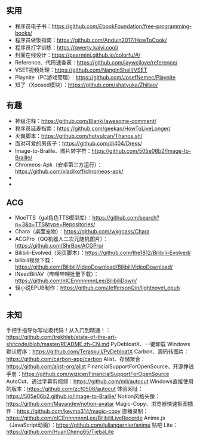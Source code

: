 ## 实用
+ 程序员电子书：https://github.com/EbookFoundation/free-programming-books/
+ 程序员做饭指南：https://github.com/Anduin2017/HowToCook/
+ 程序员打字训练：https://qwerty.kaiyi.cool/
+ 封面在线设计：https://pearmini.github.io/colorfu/#/
+ Reference、代码速查表：https://github.com/jaywcjlove/reference/
+ VSET视频处理：https://github.com/NangInShell/VSET
+ Playnite（PC游戏管理）：https://github.com/JosefNemec/Playnite
+ 知了（Xposed模块）：https://github.com/shatyuka/Zhiliao/
## 有趣
+ 神级注释：https://github.com/Blankj/awesome-comment/
+ 程序员延寿指南：https://github.com/geekan/HowToLiveLonger/
+ 灭霸脚本：https://github.com/hotvulcan/Thanos.sh/
+ 面对可爱的男孩子：https://github.com/di404/Dress/
+ Image-to-Braille、图片转字符：https://github.com/505e06b2/Image-to-Braille/
+ Chromeos-Apk（安卓第三方运行）：https://github.com/vladikoff/chromeos-apk/
+ 
+ 
## ACG
+ MoeTTS（gal角色TTS模型库）：https://github.com/search?p=3&q=TTS&type=Repositories/
+ Chara（桌面宠物）：https://github.com/wkgcass/Chara
+ ACGPro（QQ机器人二次元随机图片）：https://github.com/ShrBox/ACGPro/
+ Bilibili-Evolved（网页脚本）：https://github.com/the1812/Bilibili-Evolved/
+ bilibili视频下载：https://github.com/BilibiliVideoDownload/BilibiliVideoDownload/
+ INeedBiliAV（哔哩哔哩批量下载）：https://github.com/nICEnnnnnnnLee/BilibiliDown/
+ 轻小说EPUB制作：https://github.com/JeffersonQin/lightnovel_epub
+ 
## 未知
手把手指导你写垃圾代码！从入门到精通！：https://github.com/trekhleb/state-of-the-art-shitcode/blob/master/README.zh-CN.md
PyDebloatX、一键卸载 Windows 默认程序：https://github.com/Teraskull/PyDebloatX
Carbon、源码转图片：https://github.com/carbon-app/carbon
Alist、存储聚合：https://github.com/alist-org/alist
FinancialSupportForOpenSource、开源挣钱手册：https://github.com/wizicer/FinancialSupportForOpenSource
AutoCut、通过字幕剪视频：https://github.com/mli/autocut
Windows直接使用的版本：https://github.com/zcf0508/autocut
体验网址：https://505e06b2.github.io/Image-to-Braille/
Notion风格头像：https://github.com/Mayandev/notion-avatar
Magic-Copy、浏览器快速抠图插件：https://github.com/kevmo314/magic-copy
直播录制：https://github.com/nICEnnnnnnnLee/BilibiliLiveRecorde
Anime.js（JavaScript动画）：https://github.com/juliangarnier/anime
贴吧 Lite：https://github.com/HuanCheng65/TiebaLite
